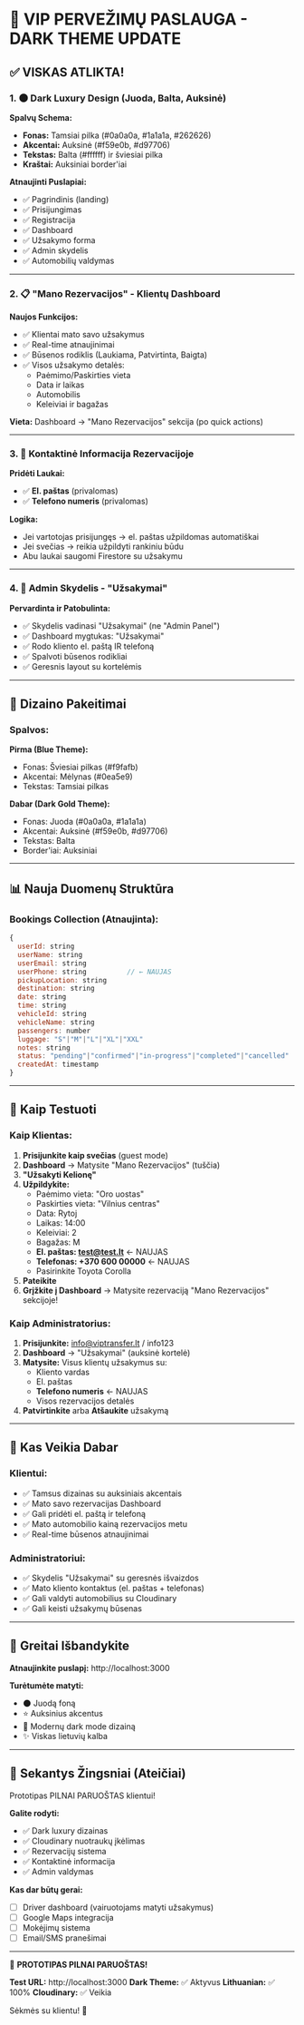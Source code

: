 # 🎨 VIP PERVEŽIMŲ PASLAUGA - DARK THEME UPDATE

## ✅ VISKAS ATLIKTA!

### **1. 🌑 Dark Luxury Design (Juoda, Balta, Auksinė)**

**Spalvų Schema:**
- **Fonas:** Tamsiai pilka (#0a0a0a, #1a1a1a, #262626)
- **Akcentai:** Auksinė (#f59e0b, #d97706)
- **Tekstas:** Balta (#ffffff) ir šviesiai pilka
- **Kraštai:** Auksiniai border'iai

**Atnaujinti Puslapiai:**
- ✅ Pagrindinis (landing)
- ✅ Prisijungimas
- ✅ Registracija
- ✅ Dashboard
- ✅ Užsakymo forma
- ✅ Admin skydelis
- ✅ Automobilių valdymas

---

### **2. 📋 "Mano Rezervacijos" - Klientų Dashboard**

**Naujos Funkcijos:**
- ✅ Klientai mato savo užsakymus
- ✅ Real-time atnaujinimai
- ✅ Būsenos rodiklis (Laukiama, Patvirtinta, Baigta)
- ✅ Visos užsakymo detalės:
  - Paėmimo/Paskirties vieta
  - Data ir laikas
  - Automobilis
  - Keleiviai ir bagažas

**Vieta:** Dashboard → "Mano Rezervacijos" sekcija (po quick actions)

---

### **3. 📧 Kontaktinė Informacija Rezervacijoje**

**Pridėti Laukai:**
- ✅ **El. paštas** (privalomas)
- ✅ **Telefono numeris** (privalomas)

**Logika:**
- Jei vartotojas prisijungęs → el. paštas užpildomas automatiškai
- Jei svečias → reikia užpildyti rankiniu būdu
- Abu laukai saugomi Firestore su užsakymu

---

### **4. 🎯 Admin Skydelis - "Užsakymai"**

**Pervardinta ir Patobulinta:**
- ✅ Skydelis vadinasi "Užsakymai" (ne "Admin Panel")
- ✅ Dashboard mygtukas: "Užsakymai"
- ✅ Rodo kliento el. paštą IR telefoną
- ✅ Spalvoti būsenos rodikliai
- ✅ Geresnis layout su kortelėmis

---

## 🎨 Dizaino Pakeitimai

### **Spalvos:**

**Pirma (Blue Theme):**
- Fonas: Šviesiai pilkas (#f9fafb)
- Akcentai: Mėlynas (#0ea5e9)
- Tekstas: Tamsiai pilkas

**Dabar (Dark Gold Theme):**
- Fonas: Juoda (#0a0a0a, #1a1a1a)
- Akcentai: Auksinė (#f59e0b, #d97706)  
- Tekstas: Balta
- Border'iai: Auksiniai

---

## 📊 Nauja Duomenų Struktūra

### **Bookings Collection (Atnaujinta):**

```javascript
{
  userId: string
  userName: string
  userEmail: string
  userPhone: string          // ← NAUJAS
  pickupLocation: string
  destination: string
  date: string
  time: string
  vehicleId: string
  vehicleName: string
  passengers: number
  luggage: "S"|"M"|"L"|"XL"|"XXL"
  notes: string
  status: "pending"|"confirmed"|"in-progress"|"completed"|"cancelled"
  createdAt: timestamp
}
```

---

## 🧪 Kaip Testuoti

### **Kaip Klientas:**

1. **Prisijunkite kaip svečias** (guest mode)
2. **Dashboard** → Matysite "Mano Rezervacijos" (tuščia)
3. **"Užsakyti Kelionę"**
4. **Užpildykite:**
   - Paėmimo vieta: "Oro uostas"
   - Paskirties vieta: "Vilnius centras"
   - Data: Rytoj
   - Laikas: 14:00
   - Keleiviai: 2
   - Bagažas: M
   - **El. paštas: test@test.lt** ← NAUJAS
   - **Telefonas: +370 600 00000** ← NAUJAS
   - Pasirinkite Toyota Corolla
5. **Pateikite**
6. **Grįžkite į Dashboard** → Matysite rezervaciją "Mano Rezervacijos" sekcijoje!

### **Kaip Administratorius:**

1. **Prisijunkite:** info@viptransfer.lt / info123
2. **Dashboard** → "Užsakymai" (auksinė kortelė)
3. **Matysite:** Visus klientų užsakymus su:
   - Kliento vardas
   - El. paštas
   - **Telefono numeris** ← NAUJAS
   - Visos rezervacijos detalės
4. **Patvirtinkite** arba **Atšaukite** užsakymą

---

## 🎯 Kas Veikia Dabar

### **Klientui:**
- ✅ Tamsus dizainas su auksiniais akcentais
- ✅ Mato savo rezervacijas Dashboard
- ✅ Gali pridėti el. paštą ir telefoną
- ✅ Mato automobilio kainą rezervacijos metu
- ✅ Real-time būsenos atnaujinimai

### **Administratoriui:**
- ✅ Skydelis "Užsakymai" su geresnės išvaizdos
- ✅ Mato kliento kontaktus (el. paštas + telefonas)
- ✅ Gali valdyti automobilius su Cloudinary
- ✅ Gali keisti užsakymų būsenas

---

## 🚀 Greitai Išbandykite

**Atnaujinkite puslapį:** http://localhost:3000

**Turėtumėte matyti:**
- 🌑 Juodą foną
- ⭐ Auksinius akcentus
- 🎨 Modernų dark mode dizainą
- ✨ Viskas lietuvių kalba

---

## 📝 Sekantys Žingsniai (Ateičiai)

Prototipas PILNAI PARUOŠTAS klientui!

**Galite rodyti:**
- ✅ Dark luxury dizainas
- ✅ Cloudinary nuotraukų įkėlimas
- ✅ Rezervacijų sistema
- ✅ Kontaktinė informacija
- ✅ Admin valdymas

**Kas dar būtų gerai:**
- [ ] Driver dashboard (vairuotojams matyti užsakymus)
- [ ] Google Maps integracija
- [ ] Mokėjimų sistema
- [ ] Email/SMS pranešimai

---

🎊 **PROTOTIPAS PILNAI PARUOŠTAS!**

**Test URL:** http://localhost:3000
**Dark Theme:** ✅ Aktyvus
**Lithuanian:** ✅ 100%
**Cloudinary:** ✅ Veikia

Sėkmės su klientu! 🚀

